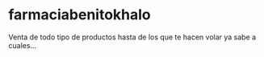 # farmaciabenitokhalo
Venta de todo tipo de productos hasta de los que te hacen volar ya sabe a cuales...
